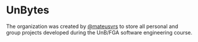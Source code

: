 # UnBytes

The organization was created by [@mateusvrs](https://github.com/mateusvrs) to store all personal and group projects developed during the UnB/FGA software engineering course.

